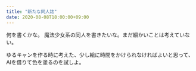 ```yaml
---
title: "新たな同人誌"
date: 2020-08-08T18:00:00+09:00
---
```



何を書くかな。
魔法少女系の同人を書きたいな。まだ細かいことは考えていない。

ゆるキャンを作る時に考えた、少し絵に時間をかけられなければよいと思って、AIを借りて色を塗るのを試しよ。

